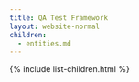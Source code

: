 ```yaml
---
title: QA Test Framework
layout: website-normal
children:
  - entities.md
---
```


{% include list-children.html %}
